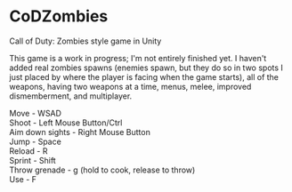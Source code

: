 # CoDZombies
Call of Duty: Zombies style game in Unity

This game is a work in progress; I'm not entirely finished yet. I haven't added real zombies spawns (enemies spawn, but they do so in two spots I just placed by where the player is facing when the game starts), all of the weapons, having two weapons at a time, menus, melee, improved dismemberment, and multiplayer. 

Move - WSAD <br />
Shoot - Left Mouse Button/Ctrl <br />
Aim down sights - Right Mouse Button <br />
Jump - Space <br />
Reload - R <br />
Sprint - Shift <br />
Throw grenade - g (hold to cook, release to throw) <br />
Use - F <br />
